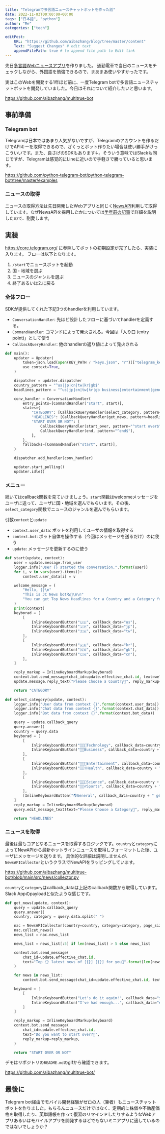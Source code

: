 ```yaml
---
title: "Telegramで多言語ニュースチャットボットを作った話"
date: 2022-11-03T00:00:00+00:00
tags: ["日本語", "python"]
author: "Me"
categories: ["tech"]

editPost:
    URL: "https://github.com/aibazhang/blog/tree/master/content"
    Text: "Suggest Changes" # edit text
    appendFilePath: true # to append file path to Edit link
---
```


先日[多言語Webニュースアプリ](../20220418/)を作りました。
通勤電車で当日のニュースをチェックしながら、外国語を勉強できるので、まあまあ使いやすかったです。

実はこのWebを開発する1年ほど前に、一度Telegram botで多言語ニュースチャットボットを開発していました。今日はそれについて紹介したいと思います。

https://github.com/aibazhang/multitrue-bot

## 事前準備

### Telegram bot

Telegramは日本ではあまり人気がないですが、Telegramのアカウントを作るだけでAPIキーを取得できるので、ざくっとボット作りたい場合は使い勝手がけっこういいです。また、良さげのSDKもあります↓。そういう意味ではSlackも同じですが、Telegramは感覚的にLineに近いので手軽さで勝っていると思います。

https://github.com/python-telegram-bot/python-telegram-bot/tree/master/examples

### ニュースの取得
ニュースの取得方法は先日開発したWebアプリと同じく[NewsAPI](https://newsapi.org/)利用して取得しています。なぜNewsAPIを採用したかについては[半年前の記事](../20220418/)で詳細を説明したので、割愛します。

## 実装

https://core.telegram.org/
に参照してボットの初期設定が完了したら、実装に入ります。
フローは以下となります。

1. `/start`でニュースボットを起動
2. 国・地域を選ぶ
3. ニュースのジャンルを選ぶ
4. 終了あるいは2.に戻る

### 全体フロー

SDKが提供してくれた下記3つのhandlerを利用しています。

- `ConversationHandler`: 先ほど設計したフローに基づいてhandlerを定義する。
- `CommandHandler`: コマンドによって発火される。今回は「入り口 (entry point)」として使う　
- `CallbackQueryHandler`: 他のhandlerの返り値によって発火される

```python
def main():
    updater = Updater(
        token=json.load(open(KEY_PATH / "keys.json", "r"))["telegram_key"],
        use_context=True,
    )

    dispatcher = updater.dispatcher
    country_pattern = "^us|jp|cn|tw|kr|gb$"
    headlines_pattern = "^us|jp|cn|tw|kr|gb business|entertainment|general|health|science|sports|technology|$"

    conv_handler = ConversationHandler(
        entry_points=[CommandHandler("start", start)],
        states={
            "CATEGORY": [CallbackQueryHandler(select_category, pattern=country_pattern)],
            "HEADLINES": [CallbackQueryHandler(get_news, pattern=headlines_pattern)],
            "START OVER OR NOT": [
                CallbackQueryHandler(start_over, pattern="^start over$"),
                CallbackQueryHandler(end, pattern="^end$"),
            ],
        },
        fallbacks=[CommandHandler("start", start)],
    )

    dispatcher.add_handler(conv_handler)

    updater.start_polling()
    updater.idle()
```

### メニュー

続いてはcallback関数を見ていきましょう。`start`関数はwelcomeメッセージをユーザに送って、ユーザに国・地域を選んでもらいます。その後、`select_category`関数でニュースのジャンルを選んでもらいます。

引数`context`と`update`
- `context.user_data`: ボットを利用してユーザの情報を取得する
- `context.bot`: ボット自体を操作する（今回はメッセージを送るだけ）のに使う
- `update`: メッセージを更新するのに使う

```python
def start(update, context):
    user = update.message.from_user
    logger.info("User {} started the conversation.".format(user))
    for i, v in vars(user).items():
        context.user_data[i] = v

    welcome_message = (
        "Hello, {}\n"
        "This is JC News bot🗞️🤖\n\n"
        "You can get Top News Headlines for a Country and a Category from here. \n\n".format(user.first_name)
    )
    print(context)
    keyborad = [
        [
            InlineKeyboardButton("🇺🇸", callback_data="us"),
            InlineKeyboardButton("🇯🇵", callback_data="jp"),
            InlineKeyboardButton("🇹🇼", callback_data="tw"),
        ],
        [
            InlineKeyboardButton("🇰🇷", callback_data="kr"),
            InlineKeyboardButton("🇬🇧", callback_data="gb"),
            InlineKeyboardButton("🇨🇳", callback_data="cn"),
        ],
    ]

    reply_markup = InlineKeyboardMarkup(keyborad)
    context.bot.send_message(chat_id=update.effective_chat.id, text=welcome_message)
    update.message.reply_text("Please Choose a Country🤖", reply_markup=reply_markup)

    return "CATEGORY"
    
def select_category(update, context):
    logger.info("User data from context {}".format(context.user_data))
    logger.info("Chat data from context {}".format(context.chat_data))
    logger.info("Bot data from context {}".format(context.bot_data))

    query = update.callback_query
    query.answer()
    country = query.data
    keyborad = [
        [
            InlineKeyboardButton("👩🏼‍💻Technology", callback_data=country + " technology"),
            InlineKeyboardButton("🧑‍💼Business", callback_data=country + " business"),
        ],
        [
            InlineKeyboardButton("👨🏻‍🎤Entertainment", callback_data=country + " entertainment"),
            InlineKeyboardButton("👩🏻‍⚕️Health", callback_data=country + " health"),
        ],
        [
            InlineKeyboardButton("👨🏿‍🔬Science", callback_data=country + " science"),
            InlineKeyboardButton("🏋🏼‍♂️Sports", callback_data=country + " sports"),
        ],
        [InlineKeyboardButton("🌎General", callback_data=country + " general")],
    ]
    reply_markup = InlineKeyboardMarkup(keyborad)
    query.edit_message_text(text="Please Choose a Category🤖", reply_markup=reply_markup)

    return "HEADLINES"
```

### ニュースを取得

最後は最もコアとなるニュースを取得するロジックです。`country`と`category`によってNewAPIから最新ホットラインニュースを取得しフォーマットした後、ユーザにメッセージを送ります。
具体的な詳細は説明しませんが、`NewsAPICollector`というクラスでNewAPIをラッピングしています。

https://github.com/aibazhang/multitrue-bot/blob/main/src/news/collector.py

`country`と`category`はcallback_dataは上記のcallback関数から取得しています。Slack Appのpayloadと似たような感じです。

```python
def get_news(update, context):
    query = update.callback_query
    query.answer()
    country, category = query.data.split(" ")

    nac = NewsAPICollector(country=country, category=category, page_size=10, print_format="telebot")
    nac.collcet_news()
    news_list = nac.news_list

    news_list = news_list[:5] if len(news_list) > 5 else news_list

    context.bot.send_message(
        chat_id=update.effective_chat.id,
        text="Top {} latest news of [{}] [{}] for you🤖".format(len(news_list), country.upper(), category.upper()),
    )

    for news in news_list:
        context.bot.send_message(chat_id=update.effective_chat.id, text=news)

    keyboard = [
        [
            InlineKeyboardButton("Let's do it again!", callback_data="start over"),
            InlineKeyboardButton("I've had enough...", callback_data="end"),
        ]
    ]

    reply_markup = InlineKeyboardMarkup(keyboard)
    context.bot.send_message(
        chat_id=update.effective_chat.id,
        text="Do you want to start over?🤖",
        reply_markup=reply_markup,
    )

    return "START OVER OR NOT"
```


デモはリポジトリの`README.md`のgifから確認できます。

https://github.com/aibazhang/multitrue-bot/


## 最後に

Telegram bot経由でモバイル開発経験がゼロの人（筆者）もニュースチャットボットを作りました。もちろんニュースだけではなく、定期的に株価や不動産価格を取得したり、英単語帳を作って復習のリマインドしたりするようなWebアプリあるいはモバイルアプリを開発するほどでもないミニアプリに適しているのではないでしょうか？
